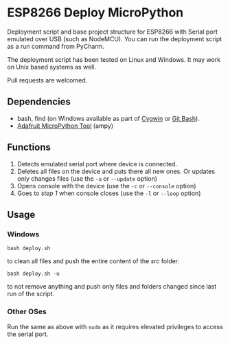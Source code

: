 # ESP8266 Deploy MicroPython
Deployment script and base project structure for ESP8266 with Serial port emulated over USB 
(such as NodeMCU). You can run the deployment script as a run command from PyCharm.

The deployment script has been tested on Linux and Windows. It may work on Unix based systems as well. 

Pull requests are welcomed.

## Dependencies

* bash, find (on Windows available as part of [Cygwin](https://cygwin.com/install.html) or 
  [Git Bash](https://git-scm.com/download/win)).
* [Adafruit MicroPython Tool](https://github.com/adafruit/ampy#installation) (ampy)

## Functions

1. Detects emulated serial port where device is connected.
1. Deletes all files on the device and puts there all new ones. Or updates only changes files (use the `-u` or `--update` option)
1. Opens console with the device (use the `-c` or `--console` option)
1. Goes to _step 1_ when console closes (use the `-l` or `--loop` option)

## Usage

### Windows

`bash deploy.sh`

to clean all files and push the entire content of the _src_ folder.

`bash deploy.sh -u`

to not remove anything and push only files and folders changed since last run of the script.

### Other OSes

Run the same as above with `sudo` as it requires elevated privileges to access the serial port.